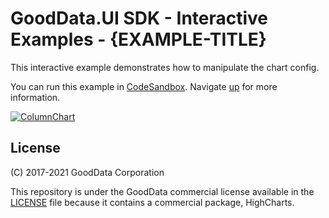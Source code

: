 # GoodData.UI SDK - Interactive Examples - {EXAMPLE-TITLE}

This interactive example demonstrates how to manipulate the chart config.

You can run this example in [CodeSandbox](https://codesandbox.io/p/sandbox/github/ivanmjartan/gooddata-ui-sdk/tree/IMJ-RAIL-5122-test2/examples/sdk-interactive-examples/examples/example-chartconfig?file=/src/example/Example.tsx). Navigate [up](https://github.com/gooddata/gooddata-ui-examples) for more information.

[![ColumnChart](/assets/example-localhost-columnchart.png)](https://codesandbox.io/s/github/gooddata/gooddata-ui-examples/tree/master/example-columnchart?file=/src/App/index.js)

## License

(C) 2017-2021 GoodData Corporation

This repository is under the GoodData commercial license available in the [LICENSE](LICENSE) file because it contains a commercial package, HighCharts.